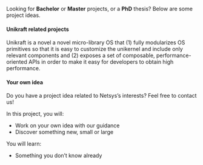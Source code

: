 Looking for **Bachelor** or **Master** projects, or a **PhD** thesis? Below are some project ideas.

#### **Unikraft related projects**
Unikraft is a novel a novel micro-library OS that (1) fully modularizes OS primitives so that it is easy to customize the unikernel and include only relevant components and (2) exposes a set of composable, performance-oriented APIs in order to make it easy for developers to obtain high performance.


#### **Your own idea**

Do you have a project idea related to Netsys’s interests?
Feel free to contact us!

In this project, you will:

- Work on your own idea with our guidance
- Discover something new, small or large

You will learn:

- Something you don’t know already

